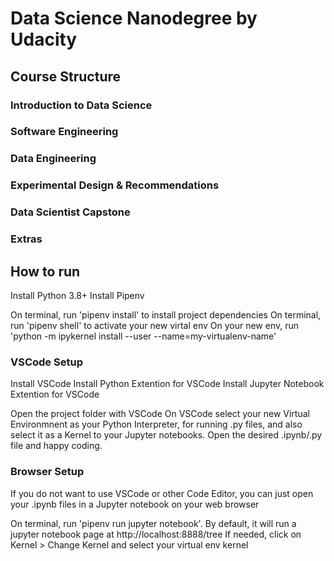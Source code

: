 # Data Science Nanodegree by Udacity

## Course Structure

### Introduction to Data Science
### Software Engineering
### Data Engineering
### Experimental Design & Recommendations
### Data Scientist Capstone
### Extras

## How to run
Install Python 3.8+
Install Pipenv

On terminal, run 'pipenv install' to install project dependencies
On terminal, run 'pipenv shell' to activate your new virtal env
On your new env, run 'python -m ipykernel install --user --name=my-virtualenv-name'

### VSCode Setup
Install VSCode
Install Python Extention for VSCode
Install Jupyter Notebook Extention for VSCode

Open the project folder with VSCode
On VSCode select your new Virtual Environmnent as your Python Interpreter, for running .py files, and also select it as a Kernel to your Jupyter notebooks.
Open the desired .ipynb/.py file and happy coding.

### Browser Setup
If you do not want to use VSCode or other Code Editor, you can just open your .ipynb files in a Jupyter notebook on your web browser

On terminal, run 'pipenv run jupyter notebook'. By default, it will run a jupyter notebook page at http://localhost:8888/tree
If needed, click on Kernel > Change Kernel and select your virtual env kernel